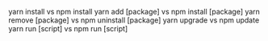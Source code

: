 yarn install vs npm install
yarn add [package] vs npm install [package]
yarn remove [package] vs npm uninstall [package]
yarn upgrade vs npm update
yarn run [script] vs npm run [script]